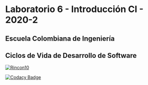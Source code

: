 # __Laboratorio 6 - Introducción CI - 2020-2__
## __Escuela Colombiana de Ingeniería__
## __Ciclos de Vida de Desarrollo de Software__


[![Rincon10](https://circleci.com/gh/Rincon10/CVDS-LAB06/tree/master.svg?style=svg)](https://circleci.com/gh/Rincon10/CVDS-LAB06/tree/master)

[![Codacy Badge](https://app.codacy.com/project/badge/Grade/ca8e3bc350244f95b07d22afb273380d)](https://www.codacy.com/manual/Rincon10/CVDS-LAB06?utm_source=github.com&amp;utm_medium=referral&amp;utm_content=Rincon10/CVDS-LAB06&amp;utm_campaign=Badge_Grade)


